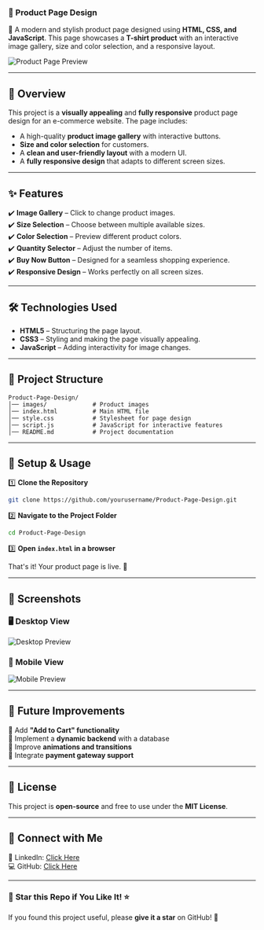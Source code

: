 ### **📌 Product Page Design**

🚀 A modern and stylish product page designed using **HTML, CSS, and JavaScript**. This page showcases a **T-shirt product** with an interactive image gallery, size and color selection, and a responsive layout.

![Product Page Preview]()

---

## **📖 Overview**
This project is a **visually appealing** and **fully responsive** product page design for an e-commerce website. The page includes:
- A high-quality **product image gallery** with interactive buttons.
- **Size and color selection** for customers.
- A **clean and user-friendly layout** with a modern UI.
- A **fully responsive design** that adapts to different screen sizes.

---

## **✨ Features**
✔️ **Image Gallery** – Click to change product images.  
✔️ **Size Selection** – Choose between multiple available sizes.  
✔️ **Color Selection** – Preview different product colors.  
✔️ **Quantity Selector** – Adjust the number of items.  
✔️ **Buy Now Button** – Designed for a seamless shopping experience.  
✔️ **Responsive Design** – Works perfectly on all screen sizes.  

---

## **🛠️ Technologies Used**
- **HTML5** – Structuring the page layout.  
- **CSS3** – Styling and making the page visually appealing.  
- **JavaScript** – Adding interactivity for image changes.  

---

## **📂 Project Structure**
```
Product-Page-Design/
│── images/             # Product images
│── index.html          # Main HTML file
│── style.css           # Stylesheet for page design
│── script.js           # JavaScript for interactive features
│── README.md           # Project documentation
```

---

## **🚀 Setup & Usage**
1️⃣ **Clone the Repository**
```bash
git clone https://github.com/yourusername/Product-Page-Design.git
```
2️⃣ **Navigate to the Project Folder**
```bash
cd Product-Page-Design
```
3️⃣ **Open `index.html` in a browser**  

That's it! Your product page is live. 🎉  

---

## **📸 Screenshots**
### **🖥️ Desktop View**
![Desktop Preview](images/desktop-view.png)

### **📱 Mobile View**
![Mobile Preview](images/mobile-view.png)

---

## **🌟 Future Improvements**
🔹 Add **"Add to Cart" functionality**  
🔹 Implement a **dynamic backend** with a database  
🔹 Improve **animations and transitions**  
🔹 Integrate **payment gateway support**  

---

## **📜 License**
This project is **open-source** and free to use under the **MIT License**.  

---

## **📩 Connect with Me**
🔗 LinkedIn: [Click Here](https://www.linkedin.com/in/curiouspranavthorat/)  
💻 GitHub: [Click Here](https://github.com/PranavThorat1432)  

---

### 🌟 **Star this Repo if You Like It!** ⭐  
If you found this project useful, please **give it a star** on GitHub! 🚀  